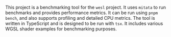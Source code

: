 This project is a benchmarking tool for the `wesl` project. It uses `mitata` to run benchmarks and provides performance metrics. It can be run using `pnpm bench`, and also supports profiling and detailed CPU metrics. The tool is written in TypeScript and is designed to be run with `tsx`. It includes various WGSL shader examples for benchmarking purposes.